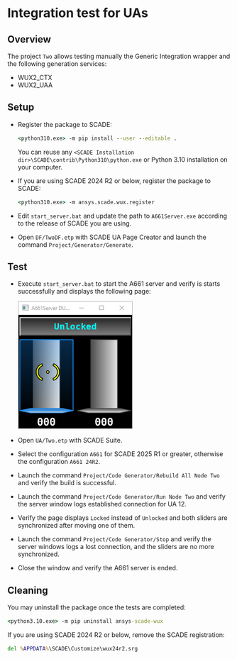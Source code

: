# Integration test for UAs
## Overview
The project `Two` allows testing manually the Generic Integration wrapper and the following generation services:

* WUX2_CTX
* WUX2_UAA

## Setup
* Register the package to SCADE:

  ```cmd
  <python310.exe> -m pip install --user --editable .
  ```

  You can reuse any `<SCADE Installation dir>\SCADE\contrib\Python310\python.exe` or Python 3.10 installation on your computer.

* If you are using SCADE 2024 R2 or below, register the package to SCADE:

  ```cmd
  <python310.exe> -m ansys.scade.wux.register
  ```

* Edit `start_server.bat` and update the path to `A661Server.exe` according to the release of SCADE you are using.
* Open `DF/TwoDF.etp` with SCADE UA Page Creator and launch the command `Project/Generator/Generate`.

## Test
* Execute `start_server.bat` to start the A661 server and verify is starts successfully and displays the following page:

  ![Two](img/two.png)
* Open `UA/Two.etp` with SCADE Suite.
* Select the configuration `A661` for SCADE 2025 R1 or greater, otherwise the configuration `A661 24R2`.
* Launch the command `Project/Code Generator/Rebuild All Node Two` and verify the build is successful.
* Launch the command `Project/Code Generator/Run Node Two` and verify the server window logs established connection for UA 12.
* Verify the page displays `Locked` instead of `Unlocked` and both sliders are synchronized after moving one of them.
* Launch the command `Project/Code Generator/Stop` and verify the server windows logs a lost connection, and the sliders are no more synchronized.
* Close the window and verify the A661 server is ended.

## Cleaning
You may uninstall the package once the tests are completed:

```cmd
<python3.10.exe> -m pip uninstall ansys-scade-wux
```

If you are using SCADE 2024 R2 or below, remove the SCADE registration:

```cmd
del %APPDATA%\SCADE\Customize\wux24r2.srg
```

